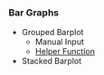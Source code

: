 ### Bar Graphs
- Grouped Barplot
  - Manual Input
  - [Helper Function](https://github.com/WANG-JIAYIs/Sample-Code-for-BT1101/blob/17fc0f1ed44cf685d571810fa7e66fd1e09d36de/%5BHF%5D%20Grouped%20or%20Stacked%20Bar%20Graphs)
- Stacked Barplot
